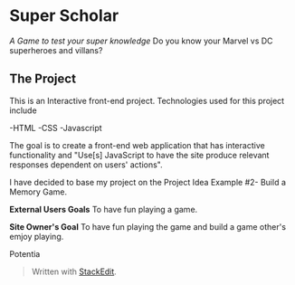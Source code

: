 
# Super Scholar
*A Game to test your super knowledge*
Do you know your Marvel vs DC superheroes and villans?

## The Project

This is an Interactive front-end project.
Technologies used for this project include

-HTML
-CSS
-Javascript

The goal is to create a front-end web application that has interactive functionality and "Use[s] JavaScript to have the site produce relevant responses dependent on users' actions".

I have decided to base my project on the Project Idea Example #2-
Build a Memory Game.

**External Users Goals**
To have fun playing a game.

**Site Owner's Goal**
To have fun playing the game and build a game other's emjoy playing.

Potentia






> Written with [StackEdit](https://stackedit.io/).
<!--stackedit_data:
eyJoaXN0b3J5IjpbMTMzMTcxMjgwLDczMDk5ODExNl19
-->